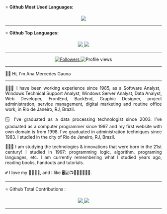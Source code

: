 ⭐ <b> Github Most Used Languages: </b>

 <div align="center">  
<a href="https://github.com/anagaunadev"> 
  <img src="https://github-readme-stats.vercel.app/api/top-langs/?username=anagaunadev&layout=compact&langs_count=30&theme=default" /> 
</a>
</div>

--- 
⭐ <b> Github Top Languages: </b>

 <div align="center">  
<a href="https://github.com/anagaunadev"> 
  <img src="https://github-profile-summary-cards.vercel.app/api/cards/repos-per-language?&username=anagaunadev&theme=default" />
  <img src="https://github-profile-summary-cards.vercel.app/api/cards/most-commit-language?&username=anagaunadev&theme=default" />
  </a>
</div>

---
<div align="center">   
<a href="https://github.com/anagaunadev">
<img src="https://img.shields.io/github/followers/anagaunadev?label=follow&style=social&link=https://www.github.com/anagaunadev/" 
 title="Follow me" alt="Followers" />
</a> 
<img src="https://komarev.com/ghpvc/?username=anagaunadev&label=Profile%20views&color=0e75b6&style=flat-square&color=yellow&link=https://www.github.com/anagaunadev/" title="Profile views" alt="Profile views" /> 
</div>
 
---
👩🏻 Hi, I'm Ana Mercedes Gauna 

--- 
<p align="justify"> 
👩🏻‍💻 I have been working experience since 1985, as a Software Analyst, Windows Technical Support Analyst, Windows Server Analyst, Data Analyst, Web Developer, FrontEnd, BackEnd, Graphic Designer, project administration, service management, digital marketing and routine office work, in Rio de Janeiro, RJ, Brazil. </p>

<p align="justify"> 
🪟 I've graduated as a data processing technologist since 2003. I've graduated as a computer programmer since 1997 and my first website with own domain is from 1998. I've graduated in administration techniques since 1983. I studied in the city of Rio de Janeiro, RJ, Brazil. </p>

<p align="justify"> 
👩🏻‍🎓 I am studying the technologies & innovations that were born in the 21st century! I studied in 1997: programming logic, algorithm, programing languages, etc. I am currently remembering what I studied years ago, reading books, handouts and tutorials. </p>
  
💕 I love my 👧🏻🐶😺, and I like 🖥️💻📺🎦🎸🍔🍕🌭🍰.

---
⭐ Github Total Contributions :

<div align="center">  
<a href="https://github.com/anagaunadev">
  <img src="https://github-readme-streak-stats.herokuapp.com/?user=anagaunadev&theme=default"> 
  <img src="http://github-profile-summary-cards.vercel.app/api/cards/stats?username=anagaunadev&theme=default" />  
  </a>
</div>
 
---
